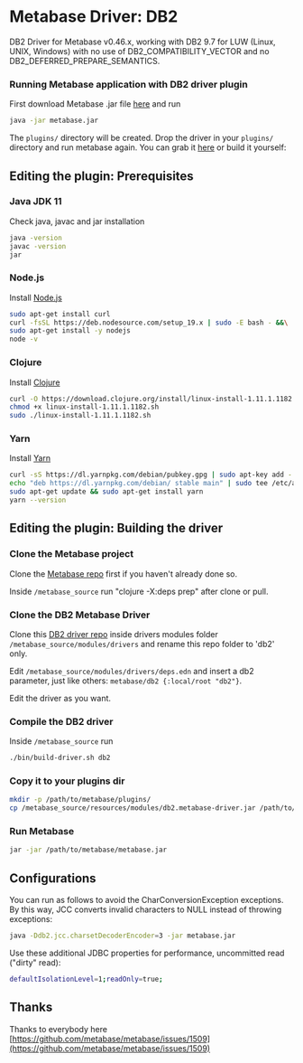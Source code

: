 


# Metabase Driver: DB2

DB2 Driver for Metabase v0.46.x, working with DB2 9.7 for LUW (Linux, UNIX, Windows) with no use of DB2_COMPATIBILITY_VECTOR and no DB2_DEFERRED_PREPARE_SEMANTICS. 

###  Running Metabase application with DB2 driver plugin
First download Metabase .jar file [here](https://metabase.com/start/other.html)  and run
```bash
java -jar metabase.jar
```
The `plugins/` directory will be created. Drop the driver in your `plugins/` directory and run metabase again. You can grab it [here](https://github.com/alisonrafael/metabase-db2-driver/releases/download/v1.1.46/db2.metabase-driver.jar) or build it yourself:

##  Editing the plugin: Prerequisites

### Java JDK 11
Check java, javac and jar installation
```bash
java -version
javac -version
jar
```

### Node.js
Install [Node.js](https://nodejs.org/)
```bash
sudo apt-get install curl
curl -fsSL https://deb.nodesource.com/setup_19.x | sudo -E bash - &&\
sudo apt-get install -y nodejs
node -v 
```

### Clojure
Install [Clojure](https://clojure.org/guides/getting_started)
```bash
curl -O https://download.clojure.org/install/linux-install-1.11.1.1182.sh 
chmod +x linux-install-1.11.1.1182.sh 
sudo ./linux-install-1.11.1.1182.sh
```

### Yarn
Install [Yarn](https://yarnpkg.com/lang/en/)
```bash
curl -sS https://dl.yarnpkg.com/debian/pubkey.gpg | sudo apt-key add -
echo "deb https://dl.yarnpkg.com/debian/ stable main" | sudo tee /etc/apt/sources.list.d/yarn.list
sudo apt-get update && sudo apt-get install yarn
yarn --version
```

## Editing the plugin: Building the driver 

### Clone the Metabase project

Clone the [Metabase repo](https://github.com/metabase/metabase) first if you haven't already done so.

Inside `/metabase_source` run "clojure -X:deps prep" after clone or pull.

### Clone the DB2 Metabase Driver

Clone this [DB2 driver repo](https://github.com/alisonrafael/metabase-db2-driver) inside drivers modules folder `/metabase_source/modules/drivers` and rename this repo folder to 'db2' only.

Edit `/metabase_source/modules/drivers/deps.edn` and insert a db2 parameter, just like others: `metabase/db2 {:local/root "db2"}`.

Edit the driver as you want.

### Compile the DB2 driver

Inside `/metabase_source` run 

```bash
./bin/build-driver.sh db2
```

### Copy it to your plugins dir
```bash
mkdir -p /path/to/metabase/plugins/
cp /metabase_source/resources/modules/db2.metabase-driver.jar /path/to/metabase/plugins/
```

### Run Metabase

```bash
jar -jar /path/to/metabase/metabase.jar
```

## Configurations

You can run as follows to avoid the CharConversionException exceptions. By this way, JCC converts invalid characters to NULL instead of throwing exceptions:

```bash
java -Ddb2.jcc.charsetDecoderEncoder=3 -jar metabase.jar
```

Use these additional JDBC properties for performance, uncommitted read ("dirty" read):

```bash
defaultIsolationLevel=1;readOnly=true;
```

## Thanks
Thanks to everybody here [https://github.com/metabase/metabase/issues/1509](https://github.com/metabase/metabase/issues/1509)
